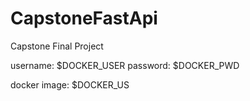 # CapstoneFastApi
Capstone Final Project 


username: $DOCKER_USER
password: $DOCKER_PWD  


docker image: $DOCKER_US